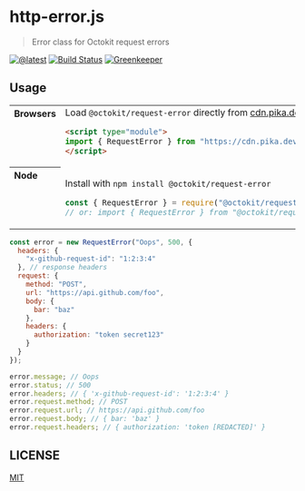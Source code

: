 # http-error.js

> Error class for Octokit request errors

[![@latest](https://img.shields.io/npm/v/@octokit/request-error.svg)](https://www.npmjs.com/package/@octokit/request-error)
[![Build Status](https://travis-ci.com/octokit/request-error.js.svg?branch=master)](https://travis-ci.com/octokit/request-error.js)
[![Greenkeeper](https://badges.greenkeeper.io/octokit/request-error.js.svg)](https://greenkeeper.io/)

## Usage

<table>
<tbody valign=top align=left>
<tr><th>
Browsers
</th><td width=100%>
Load <code>@octokit/request-error</code> directly from <a href="https://cdn.pika.dev">cdn.pika.dev</a>
        
```html
<script type="module">
import { RequestError } from "https://cdn.pika.dev/@octokit/request-error";
</script>
```

</td></tr>
<tr><th>
Node
</th><td>

Install with <code>npm install @octokit/request-error</code>

```js
const { RequestError } = require("@octokit/request-error");
// or: import { RequestError } from "@octokit/request-error";
```

</td></tr>
</tbody>
</table>

```js
const error = new RequestError("Oops", 500, {
  headers: {
    "x-github-request-id": "1:2:3:4"
  }, // response headers
  request: {
    method: "POST",
    url: "https://api.github.com/foo",
    body: {
      bar: "baz"
    },
    headers: {
      authorization: "token secret123"
    }
  }
});

error.message; // Oops
error.status; // 500
error.headers; // { 'x-github-request-id': '1:2:3:4' }
error.request.method; // POST
error.request.url; // https://api.github.com/foo
error.request.body; // { bar: 'baz' }
error.request.headers; // { authorization: 'token [REDACTED]' }
```

## LICENSE

[MIT](LICENSE)

